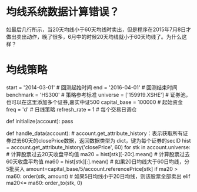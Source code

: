 # 均线系统数据计算错误？

如最后几行所示，当20天均线小于60天均线时卖出，但是程序在2015年7月8日才做出卖出动作，晚了很多，6月中的时候20天均线就小于60天均线了。为什么这样？




# 均线策略
start = '2014-03-01'                  # 回测起始时间
end = '2016-04-01'                   # 回测结束时间
benchmark = 'HS300'                   # 策略参考标准
universe = ['159919.XSHE']              # 证券池，也可以在这里添加多个证券,嘉实中证500
capital_base = 100000                  # 起始资金
freq = 'd'                         # 日线策略
refresh_rate = 1                     # 每个交易日调仓

def initialize(account): 
    pass

def handle_data(account): 
    # account.get_attribute_history：表示获取所有证券过去60天的closePrice数据，返回数据类型为 dict，键为每个证券的secID
    hist = account.get_attribute_history('closePrice', 60)
    for stk in account.universe:
        # 计算股票过去20天收盘平均值
        ma20 = hist[stk][-20:].mean()
        # 计算股票过去60天收盘平均值
        ma60 = hist[stk][:].mean()
        # 如果20日均线大于60日均线，分5批买入
        amount=capital_base/5/account.referencePrice[stk]
        if ma20 &gt; ma60:
            order(stk, amount)
        # 如果5日均线小于20日均线，则该股票全部卖出
        elif ma20&lt;= ma60:
            order_to(stk, 0)